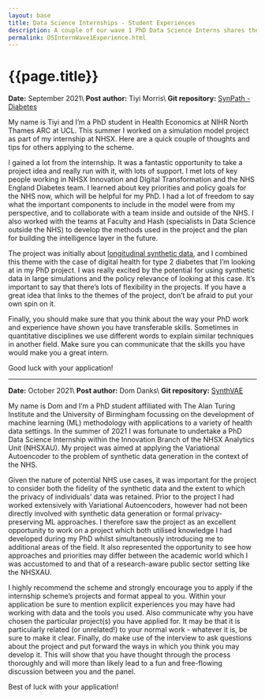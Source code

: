 ```yaml
---
layout: base
title: Data Science Internships - Student Experiences
description: A couple of our wave 1 PhD Data Science Interns shares their experience of partaking in the scheme and suggests some tips for others applying in the future
permalink: DSInternWave1Experience.html
---
```


# {{page.title}}

**Date:** September 2021\\
**Post author:** Tiyi Morris\\
**Git repository:** [SynPath - Diabetes](https://github.com/nhsx/SynPath_Diabetes)

My name is Tiyi and I’m a PhD student in Health Economics at NIHR North Thames ARC at  UCL. This summer I worked on a simulation model project as part of my internship at NHSX. Here are a quick couple of thoughts and tips for others applying to the scheme.

I gained a lot from the internship. It was a fantastic opportunity to take a project idea and really run with it, with lots of support. I met lots of key people working in NHSX Innovation and Digital Transformation and the NHS England Diabetes team. I learned about key priorities and policy goals for the NHS now, which will be helpful for my PhD. I had a lot of freedom to say what the important components to include in the model were from my perspective, and to collaborate with a team inside and outside of the NHS. I also worked with the teams at Faculty and Hash (specialists in Data Science outside the NHS) to develop the methods used in the project and the plan for building the intelligence layer in the future. 

The project was initially about [longitudinal synthetic data](https://github.com/nhsx/nhsx-internship-projects/blob/gh-pages/projects/synthetic-data-exploration-longitudinal.md), and I combined this theme with the case of digital health for type 2 diabetes that I’m looking at in my PhD project. I was really excited by the potential for using synthetic data in large simulations and the policy relevance of looking at this case. It’s important to say that there’s lots of flexibility in the projects. If you have a great idea that links to the themes of the project, don’t be afraid to put your own spin on it.

Finally, you should make sure that you think about the way your PhD work and experience have shown you have transferable skills. Sometimes in quantitative disciplines we use different words to explain similar techniques in another field. Make sure you can communicate that the skills you have would make you a great intern.

Good luck with your application!

___

**Date:** October 2021\\
**Post author:** Dom Danks\\
**Git repository:** [SynthVAE](https://github.com/nhsx/synthVAE)

My name is Dom and I’m a PhD student affiliated with The Alan Turing Institute and the University of Birmingham focussing on the development of machine learning (ML) methodology with applications to a variety of health data settings. In the summer of 2021 I was fortunate to undertake a PhD Data Science Internship within the Innovation Branch of the NHSX Analytics Unit (NHSXAU). My project was aimed at applying the Variational Autoencoder to the problem of synthetic data generation in the context of the NHS.

Given the nature of potential NHS use cases, it was important for the project to consider both the fidelity of the synthetic data and the extent to which the privacy of individuals’ data was retained. Prior to the project I had worked extensively with Variational Autoencoders, however had not been directly involved with synthetic data generation or formal privacy-preserving ML approaches. I therefore saw the project as an excellent opportunity to work on a project which both utilised knowledge I had developed during my PhD whilst simultaneously introducing me to additional areas of the field. It also represented the opportunity to see how approaches and priorities may differ between the academic world which I was accustomed to and that of a research-aware public sector setting like the NHSXAU.

I highly recommend the scheme and strongly encourage you to apply if the internship scheme’s projects and format appeal to you. Within your application be sure to mention explicit experiences you may have had working with data and the tools you used. Also communicate why you have chosen the particular project(s) you have applied for. It may be that it is particularly related (or unrelated!) to your normal work - whatever it is, be sure to make it clear. Finally, do make use of the interview to ask questions about the project and put forward the ways in which you think you may develop it. This will show that you have thought through the process thoroughly and will more than likely lead to a fun and free-flowing discussion between you and the panel.

Best of luck with your application!